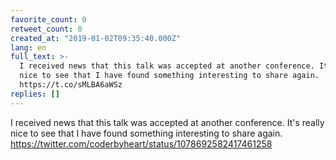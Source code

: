 ```yaml
---
favorite_count: 0
retweet_count: 0
created_at: "2019-01-02T09:35:40.000Z"
lang: en
full_text: >-
  I received news that this talk was accepted at another conference. It's really
  nice to see that I have found something interesting to share again.
  https://t.co/sMLBA6aWSz
replies: []
---
```


I received news that this talk was accepted at another conference. It's really
nice to see that I have found something interesting to share again.
<https://twitter.com/coderbyheart/status/1078692582417461258>
